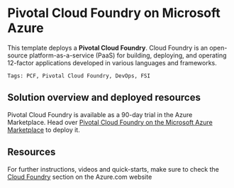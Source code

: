 # Pivotal Cloud Foundry on Microsoft Azure

This template deploys a **Pivotal Cloud Foundry**. Cloud Foundry is an open-source platform-as-a-service (PaaS) for building, deploying, and operating 12-factor applications developed in various languages and frameworks.

`Tags: PCF, Pivotal Cloud Foundry, DevOps, FSI`

## Solution overview and deployed resources

Pivotal Cloud Foundry is available as a 90-day trial in the Azure Marketplace. Head over [Pivotal Cloud Foundry on the Microsoft Azure Marketplace](https://azuremarketplace.microsoft.com/en-us/marketplace/apps/pivotal.pivotal-cloud-foundry) to deploy it.

## Resources

For further instructions, videos and quick-starts, make sure to check the [Cloud Foundry](https://docs.microsoft.com/en-us/azure/cloudfoundry/) section on the Azure.com website
